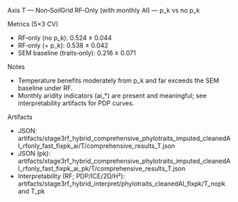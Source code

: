 Axis T — Non‑SoilGrid RF‑Only (with monthly AI) — p_k vs no p_k

Metrics (5×3 CV)
- RF‑only (no p_k): 0.524 ± 0.044
- RF‑only (+ p_k): 0.538 ± 0.042
- SEM baseline (traits‑only): 0.216 ± 0.071

Notes
- Temperature benefits moderately from p_k and far exceeds the SEM baseline under RF.
- Monthly aridity indicators (ai_*) are present and meaningful; see interpretability artifacts for PDP curves.

Artifacts
- JSON: artifacts/stage3rf_hybrid_comprehensive_phylotraits_imputed_cleanedAI_rfonly_fast_fixpk_ai/T/comprehensive_results_T.json
- JSON (pk): artifacts/stage3rf_hybrid_comprehensive_phylotraits_imputed_cleanedAI_rfonly_fast_fixpk_ai_pk/T/comprehensive_results_T.json
- Interpretability (RF; PDP/ICE/2D/H²): artifacts/stage3rf_hybrid_interpret/phylotraits_cleanedAI_fixpk/T_nopk and T_pk

